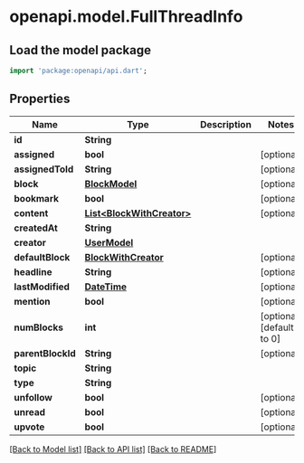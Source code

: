 # openapi.model.FullThreadInfo

## Load the model package
```dart
import 'package:openapi/api.dart';
```

## Properties
Name | Type | Description | Notes
------------ | ------------- | ------------- | -------------
**id** | **String** |  | 
**assigned** | **bool** |  | [optional] 
**assignedToId** | **String** |  | [optional] 
**block** | [**BlockModel**](BlockModel.md) |  | [optional] 
**bookmark** | **bool** |  | [optional] 
**content** | [**List&lt;BlockWithCreator&gt;**](BlockWithCreator.md) |  | [optional] 
**createdAt** | **String** |  | 
**creator** | [**UserModel**](UserModel.md) |  | 
**defaultBlock** | [**BlockWithCreator**](BlockWithCreator.md) |  | [optional] 
**headline** | **String** |  | [optional] 
**lastModified** | [**DateTime**](DateTime.md) |  | [optional] 
**mention** | **bool** |  | [optional] 
**numBlocks** | **int** |  | [optional] [default to 0]
**parentBlockId** | **String** |  | [optional] 
**topic** | **String** |  | 
**type** | **String** |  | 
**unfollow** | **bool** |  | [optional] 
**unread** | **bool** |  | [optional] 
**upvote** | **bool** |  | [optional] 

[[Back to Model list]](../README.md#documentation-for-models) [[Back to API list]](../README.md#documentation-for-api-endpoints) [[Back to README]](../README.md)


